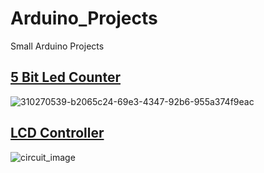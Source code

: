 # Arduino_Projects
Small Arduino Projects

## [5 Bit Led Counter](https://github.com/berkayguzel06/Arduino_Projects/tree/main/5_bit_led_counter)

![310270539-b2065c24-69e3-4347-92b6-955a374f9eac](https://github.com/berkayguzel06/Arduino_Projects/assets/98205992/dd4060de-e57e-4b6f-a7c1-e7198f381d44)

## [LCD Controller](https://github.com/berkayguzel06/Arduino_Projects/tree/main/LCD_Controller)

![circuit_image](https://github.com/berkayguzel06/Arduino_Projects/assets/98205992/662751c7-8c06-4e30-a203-da5ab777ebfc)

